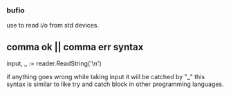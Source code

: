 ### bufio

use to read i/o from std devices.

## comma ok || comma err syntax

input, _ := reader.ReadString('\n')

if anything goes wrong while taking input it will be catched by "_"
this syntax is similar to like try and catch block in other programming languages.